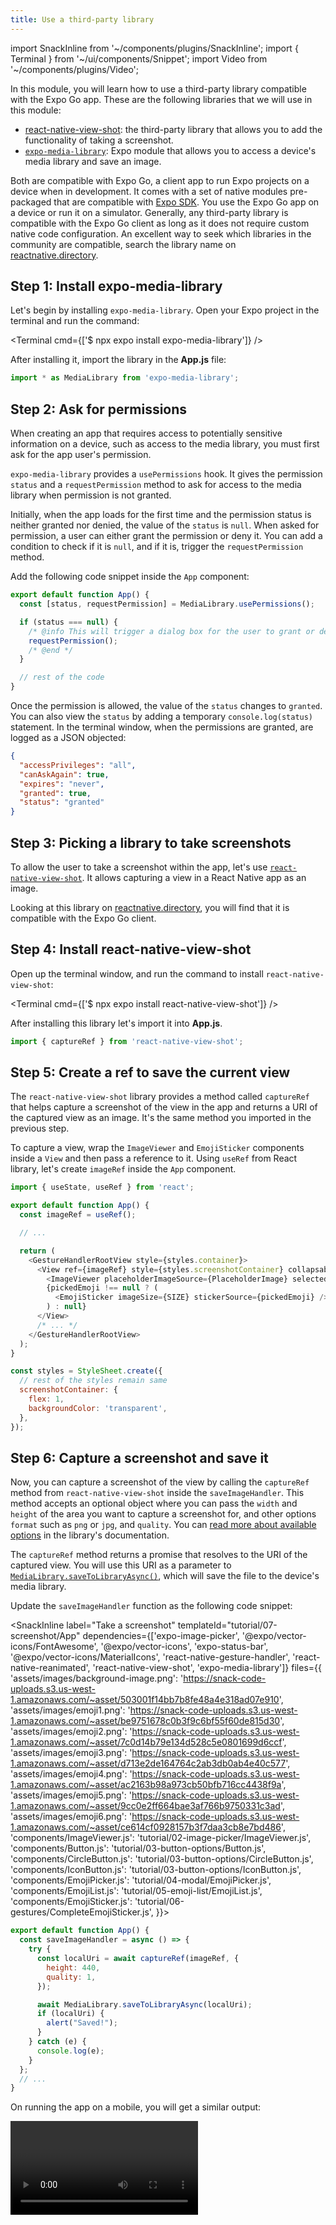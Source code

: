 ```yaml
---
title: Use a third-party library
---
```


import SnackInline from '~/components/plugins/SnackInline';
import { Terminal } from '~/ui/components/Snippet';
import Video from '~/components/plugins/Video';

In this module, you will learn how to use a third-party library compatible with the Expo Go app. These are the following libraries that we will use in this module:

- [react-native-view-shot](https://github.com/gre/react-native-view-shot): the third-party library that allows you to add the functionality of taking a screenshot.
- [`expo-media-library`](/versions/latest/sdk/media-library/): Expo module that allows you to access a device's media library and save an image.

Both are compatible with Expo Go, a client app to run Expo projects on a device when in development. It comes with a set of native modules pre-packaged that are compatible with [Expo SDK](/workflow/glossary-of-terms/#expo-sdk). You use the Expo Go app on a device or run it on a simulator. Generally, any third-party library is compatible with the Expo Go client as long as it does not require custom native code configuration. An excellent way to seek which libraries in the community are compatible, search the library name on [reactnative.directory](https://reactnative.directory/).

## Step 1: Install expo-media-library

Let's begin by installing `expo-media-library`. Open your Expo project in the terminal and run the command:

<Terminal cmd={['$ npx expo install expo-media-library']} />

After installing it, import the library in the **App.js** file:

```js
import * as MediaLibrary from 'expo-media-library';
```

## Step 2: Ask for permissions

When creating an app that requires access to potentially sensitive information on a device, such as access to the media library, you must first ask for the app user's permission.

`expo-media-library` provides a `usePermissions` hook. It gives the permission `status` and a `requestPermission` method to ask for access to the media library when permission is not granted.

Initially, when the app loads for the first time and the permission status is neither granted nor denied, the value of the `status` is `null`. When asked for permission, a user can either grant the permission or deny it. You can add a condition to check if it is `null`, and if it is, trigger the `requestPermission` method.

Add the following code snippet inside the `App` component:

```js
export default function App() {
  const [status, requestPermission] = MediaLibrary.usePermissions();

  if (status === null) {
    /* @info This will trigger a dialog box for the user to grant or deny the permission. */
    requestPermission();
    /* @end */
  }

  // rest of the code
}
```

Once the permission is allowed, the value of the `status` changes to `granted`. You can also view the `status` by adding a temporary `console.log(status)` statement. In the terminal window, when the permissions are granted, are logged as a JSON objected:

```json
{
  "accessPrivileges": "all",
  "canAskAgain": true,
  "expires": "never",
  "granted": true,
  "status": "granted"
}
```

## Step 3: Picking a library to take screenshots

To allow the user to take a screenshot within the app, let's use [`react-native-view-shot`](https://github.com/gre/react-native-view-shot). It allows capturing a view in a React Native app as an image.

Looking at this library on [reactnative.directory](https://reactnative.directory/?search=react-native-view-shot), you will find that it is compatible with the Expo Go client.

## Step 4: Install react-native-view-shot

Open up the terminal window, and run the command to install `react-native-view-shot`:

<Terminal cmd={['$ npx expo install react-native-view-shot']} />

After installing this library let's import it into **App.js**.

```js
import { captureRef } from 'react-native-view-shot';
```

## Step 5: Create a ref to save the current view

The `react-native-view-shot` library provides a method called `captureRef` that helps capture a screenshot of the view in the app and returns a URI of the captured view as an image. It's the same method you imported in the previous step.

To capture a view, wrap the `ImageViewer` and `EmojiSticker` components inside a `View` and then pass a reference to it. Using `useRef` from React library, let's create `imageRef` inside the `App` component.

```js
import { useState, useRef } from 'react';

export default function App() {
  const imageRef = useRef();

  // ...

  return (
    <GestureHandlerRootView style={styles.container}>
      <View ref={imageRef} style={styles.screenshotContainer} collapsable={false}>
        <ImageViewer placeholderImageSource={PlaceholderImage} selectedImage={selectedImage} />
        {pickedEmoji !== null ? (
          <EmojiSticker imageSize={SIZE} stickerSource={pickedEmoji} />
        ) : null}
      </View>
      /* ... */
    </GestureHandlerRootView>
  );
}

const styles = StyleSheet.create({
  // rest of the styles remain same
  screenshotContainer: {
    flex: 1,
    backgroundColor: 'transparent',
  },
});
```

## Step 6: Capture a screenshot and save it

Now, you can capture a screenshot of the view by calling the `captureRef` method from `react-native-view-shot` inside the `saveImageHandler`. This method accepts an optional object where you can pass the `width` and `height` of the area you want to capture a screenshot for, and other options `format` such as `png` or `jpg`, and `quality`. You can [read more about available options](https://github.com/gre/react-native-view-shot#capturerefview-options-lower-level-imperative-api) in the library's documentation.

The `captureRef` method returns a promise that resolves to the URI of the captured view. You will use this URI as a parameter to [`MediaLibrary.saveToLibraryAsync()`](https://docs.expo.dev/versions/latest/sdk/media-library/#medialibrarysavetolibraryasynclocaluri), which will save the file to the device's media library.

Update the `saveImageHandler` function as the following code snippet:

<SnackInline
label="Take a screenshot"
templateId="tutorial/07-screenshot/App"
dependencies={['expo-image-picker', '@expo/vector-icons/FontAwesome', '@expo/vector-icons', 'expo-status-bar', '@expo/vector-icons/MaterialIcons', 'react-native-gesture-handler', 'react-native-reanimated', 'react-native-view-shot', 'expo-media-library']}
files={{
  'assets/images/background-image.png': 'https://snack-code-uploads.s3.us-west-1.amazonaws.com/~asset/503001f14bb7b8fe48a4e318ad07e910',
  'assets/images/emoji1.png': 'https://snack-code-uploads.s3.us-west-1.amazonaws.com/~asset/be9751678c0b3f9c6bf55f60de815d30',
  'assets/images/emoji2.png': 'https://snack-code-uploads.s3.us-west-1.amazonaws.com/~asset/7c0d14b79e134d528c5e0801699d6ccf',
  'assets/images/emoji3.png': 'https://snack-code-uploads.s3.us-west-1.amazonaws.com/~asset/d713e2de164764c2ab3db0ab4e40c577',
  'assets/images/emoji4.png': 'https://snack-code-uploads.s3.us-west-1.amazonaws.com/~asset/ac2163b98a973cb50bfb716cc4438f9a',
  'assets/images/emoji5.png': 'https://snack-code-uploads.s3.us-west-1.amazonaws.com/~asset/9cc0e2ff664bae3af766b9750331c3ad',
  'assets/images/emoji6.png': 'https://snack-code-uploads.s3.us-west-1.amazonaws.com/~asset/ce614cf0928157b3f7daa3cb8e7bd486',
  'components/ImageViewer.js': 'tutorial/02-image-picker/ImageViewer.js',
  'components/Button.js': 'tutorial/03-button-options/Button.js',
  'components/CircleButton.js': 'tutorial/03-button-options/CircleButton.js',
  'components/IconButton.js': 'tutorial/03-button-options/IconButton.js',
  'components/EmojiPicker.js': 'tutorial/04-modal/EmojiPicker.js',
  'components/EmojiList.js': 'tutorial/05-emoji-list/EmojiList.js',
  'components/EmojiSticker.js': 'tutorial/06-gestures/CompleteEmojiSticker.js',
}}>

<!-- prettier-ignore -->
```js
export default function App() {
  const saveImageHandler = async () => {
    try {
      const localUri = await captureRef(imageRef, {        
        height: 440,
        quality: 1,
      });

      await MediaLibrary.saveToLibraryAsync(localUri);      
      if (localUri) {
        alert("Saved!");
      }
    } catch (e) {
      console.log(e);
    }
  };
  // ...
}
```

</SnackInline>

On running the app on a mobile, you will get a similar output:

<Video file="tutorial/saving-screenshot.mp4" />

At this point, capturing a screenshot and saving it on the machine using the web app won't work. The `react-native-view-shot` and `expo-media-library` work only on mobile platforms.

## Up next

[reactnative.directory](https://reactnative.directory/) is an open source directory that is maintained by Expo and React Native community members. It has a collection of third-party libraries and tells you about what platforms are supported such as (iOS, Android, Web, Windows and so on) compatibility, license information and more.

When developing your own apps, if any library you find is not compatible with the Expo Go client and uses custom native code, you can still use it with [Development Builds](/development/introduction/).

In the next module, let's learn how to [handle the differences between mobile and web platforms](/tutorial/platform-differences).
